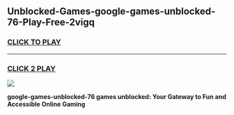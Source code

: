 
## Unblocked-Games-google-games-unblocked-76-Play-Free-2vigq
<h3>
<a href="https://premium76.site?title=google-games-unblocked-76&ref=17A">CLICK TO PLAY</a></h3>
<hr>

<h3>
<a href="https://premium76.site?title=google-games-unblocked-76&ref=17A">CLICK 2 PLAY</a>
  
</h3>

<a href="https://premium76.site?title=google-games-unblocked-76&ref=17A"><img src="https://clearcache.store/games.png"></a>


**google-games-unblocked-76 games unblocked: Your Gateway to Fun and Accessible Online Gaming**
